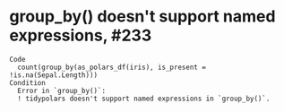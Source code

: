 # group_by() doesn't support named expressions, #233

    Code
      count(group_by(as_polars_df(iris), is_present = !is.na(Sepal.Length)))
    Condition
      Error in `group_by()`:
      ! tidypolars doesn't support named expressions in `group_by()`.

